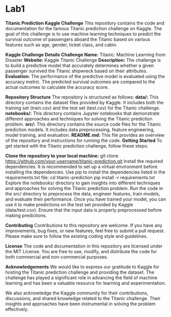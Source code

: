 # Lab1
**Titanic Prediction Kaggle Challenge**
This repository contains the code and documentation for the famous Titanic prediction challenge on Kaggle. The goal of this challenge is to use machine learning techniques to predict the survival outcome of passengers aboard the Titanic based on various features such as age, gender, ticket class, and cabin.

**Kaggle Challenge Details**
**Challenge Name:** Titanic: Machine Learning from Disaster
**Website:** Kaggle Titanic Challenge
**Description:** The challenge is to build a predictive model that accurately determines whether a given passenger survived the Titanic shipwreck based on their attributes.
**Evaluation:** The performance of the predictive model is evaluated using the accuracy metric. The predicted survival outcomes are compared to the actual outcomes to calculate the accuracy score.

**Repository Structure**
The repository is structured as follows:
**data/:** This directory contains the dataset files provided by Kaggle. It includes both the training set (train.csv) and the test set (test.csv) for the Titanic challenge.
**notebooks/:** This directory contains Jupyter notebooks that demonstrate different approaches and techniques for solving the Titanic prediction problem.
**src/:** This directory contains the source code files for the Titanic prediction models. It includes data preprocessing, feature engineering, model training, and evaluation.
**README.md:** This file provides an overview of the repository and instructions for running the code.
**Getting Started**
To get started with the Titanic prediction challenge, follow these steps:

**Clone the repository to your local machine:**
git clone https://github.com/your-username/titanic-prediction.git
Install the required dependencies. It is recommended to set up a virtual environment before installing the dependencies. Use pip to install the dependencies listed in the requirements.txt file:
cd titanic-prediction
pip install -r requirements.txt
Explore the notebooks/ directory to gain insights into different techniques and approaches for solving the Titanic prediction problem.
Run the code in the src/ directory to preprocess the data, engineer features, train models, and evaluate their performance.
Once you have trained your model, you can use it to make predictions on the test set provided by Kaggle (data/test.csv). Ensure that the input data is properly preprocessed before making predictions.

**Contributing**
Contributions to this repository are welcome. If you have any improvements, bug fixes, or new features, feel free to submit a pull request. Please make sure to follow the existing coding style and guidelines.

**License**
The code and documentation in this repository are licensed under the MIT License. You are free to use, modify, and distribute the code for both commercial and non-commercial purposes.

**Acknowledgements**
We would like to express our gratitude to Kaggle for hosting the Titanic prediction challenge and providing the dataset. The challenge has played a significant role in advancing the field of machine learning and has been a valuable resource for learning and experimentation.

We also acknowledge the Kaggle community for their contributions, discussions, and shared knowledge related to the Titanic challenge. Their insights and approaches have been instrumental in solving the problem effectively.

